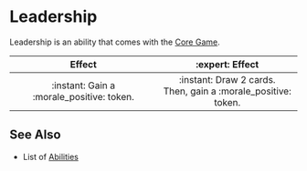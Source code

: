 # Leadership

Leadership is an ability that comes with the [Core Game](../content.md).

| Effect | :expert: Effect |
| :---: | :---: |
| :instant: Gain a :morale_positive: token. | :instant: Draw 2 cards.<br>Then, gain a :morale_positive: token. |


## See Also

- List of [Abilities](../abilities.md)